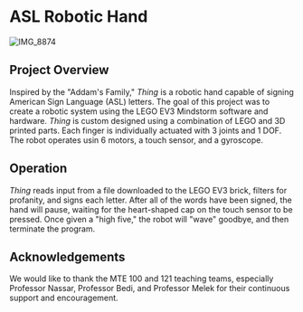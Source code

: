 # ASL Robotic Hand

![IMG_8874](https://github.com/Evie-Boug/ASL_Robotic_Hand/assets/74363173/397c46aa-dc2e-47d5-8d64-0d7e4045ecda)

## Project Overview

Inspired by the "Addam's Family," <em> Thing </em> is a robotic hand capable of signing American Sign Language (ASL) letters. The goal of this project was to create a robotic system using the LEGO EV3 Mindstorm software and hardware. <em> Thing </em> is custom designed using a combination of LEGO and 3D printed parts. Each finger is individually actuated with 3 joints and 1 DOF. The robot operates usin 6 motors, a touch sensor, and a gyroscope. 

## Operation

<em> Thing </em> reads input from a file downloaded to the LEGO EV3 brick, filters for profanity, and signs each letter. After all of the words have been signed, the hand will pause, waiting for the heart-shaped cap on the touch sensor to be pressed. Once given a "high five," the robot will "wave" goodbye, and then terminate the program. 


## Acknowledgements

We would like to thank the MTE 100 and 121 teaching teams, especially Professor Nassar, Professor Bedi, and Professor Melek for their continuous support and encouragement. 
